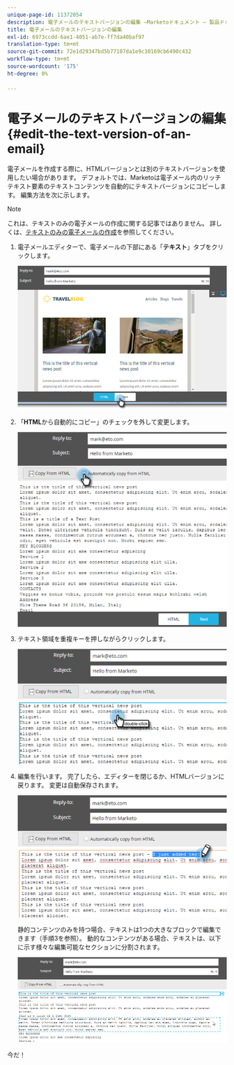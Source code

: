 ```yaml
---
unique-page-id: 11372054
description: 電子メールのテキストバージョンの編集 —Marketoドキュメント — 製品ドキュメント
title: 電子メールのテキストバージョンの編集
exl-id: 6973ccdd-6ae1-4051-ab7e-ff7da40baf97
translation-type: tm+mt
source-git-commit: 72e1d29347bd5b77107da1e9c30169cb6490c432
workflow-type: tm+mt
source-wordcount: '175'
ht-degree: 0%

---
```


# 電子メールのテキストバージョンの編集{#edit-the-text-version-of-an-email}

電子メールを作成する際に、HTMLバージョンとは別のテキストバージョンを使用したい場合があります。 デフォルトでは、Marketoは電子メール内のリッチテキスト要素のテキストコンテンツを自動的にテキストバージョンにコピーします。 編集方法を次に示します。

>[!NOTE]
>
>これは、テキストのみの電子メールの作成に関する記事ではありません。 詳しくは、[テキストのみの電子メールの作成](/help/marketo/product-docs/email-marketing/general/creating-an-email/create-a-text-only-email.md)を参照してください。

1. 電子メールエディターで、電子メールの下部にある「**テキスト**」タブをクリックします。

   ![](assets/one-5.png)

1. 「**HTML**&#x200B;から自動的にコピー」のチェックを外して変更します。

   ![](assets/two-5.png)

1. テキスト領域を重複キーを押しながらクリックします。

   ![](assets/three-4.png)

1. 編集を行います。 完了したら、エディターを閉じるか、HTMLバージョンに戻ります。 変更は自動保存されます。

   ![](assets/four-4.png)

   静的コンテンツのみを持つ場合、テキストは1つの大きなブロックで編集できます（手順3を参照）。 動的なコンテンツがある場合、テキストは、以下に示す様々な編集可能なセクションに分割されます。

   ![](assets/five-3.png)

今だ！
